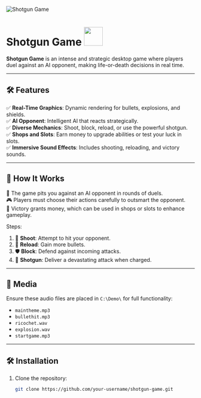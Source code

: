 ![Shotgun Game]([https://github.com/user-attachments/assets/placeholder-image-for-game](https://media.discordapp.net/attachments/282602166068314132/1322698250238693427/image.png?ex=6771d23d&is=677080bd&hm=35496438a1f4072dfa605e10f79fb263994b4fce8806e5234764db19dc759f71&=&format=webp&quality=lossless))

# Shotgun Game <img src="https://example.com/game-icon.png" width="50">

**Shotgun Game** is an intense and strategic desktop game where players duel against an AI opponent, making life-or-death decisions in real time.

---

## 🛠️ Features

✅ **Real-Time Graphics**: Dynamic rendering for bullets, explosions, and shields.  
✅ **AI Opponent**: Intelligent AI that reacts strategically.  
✅ **Diverse Mechanics**: Shoot, block, reload, or use the powerful shotgun.  
✅ **Shops and Slots**: Earn money to upgrade abilities or test your luck in slots.  
✅ **Immersive Sound Effects**: Includes shooting, reloading, and victory sounds.

---

## 🚀 How It Works

👾 The game pits you against an AI opponent in rounds of duels.  
🎮 Players must choose their actions carefully to outsmart the opponent.  
🎯 Victory grants money, which can be used in shops or slots to enhance gameplay.

Steps:
1. 🎯 **Shoot**: Attempt to hit your opponent.  
2. 🔄 **Reload**: Gain more bullets.  
3. 🛡️ **Block**: Defend against incoming attacks.  
4. 🔫 **Shotgun**: Deliver a devastating attack when charged.

---

## 🎵 Media

Ensure these audio files are placed in `C:\Demo\` for full functionality:
- `maintheme.mp3`
- `bullethit.mp3`
- `ricochet.wav`
- `explosion.wav`
- `startgame.mp3`

---

## 🛠️ Installation

1. Clone the repository:
   ```bash
   git clone https://github.com/your-username/shotgun-game.git
